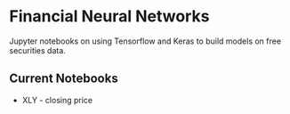 # Financial Neural Networks
Jupyter notebooks on using Tensorflow and Keras to build models on free securities data.

## Current Notebooks
* XLY - closing price
